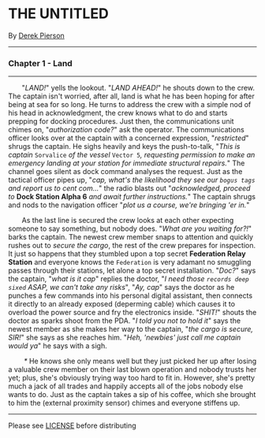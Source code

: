 THE UNTITLED
============
By [Derek Pierson][1]

---
### Chapter 1 - Land
---
&nbsp; &nbsp; &nbsp; &nbsp;"_LAND!_" yells the lookout.  "_LAND AHEAD!_" he shouts down to the crew.  The captain isn't worried, after all, land is what he has been hoping for after being at sea for so long.  He turns to address the crew with a simple nod of his head in acknowledgment, the crew knows what to do and starts prepping for docking procedures.  Just then, the communications unit chimes on, "_authorization code?_" ask the operator.  The communications officer looks over at the captain with a concerned expression, "_restricted_" shrugs the captain.  He sighs heavily and keys the push-to-talk, "_This is captain_ `Sorvalice` _of the vessel_ `Vector 5`_, requesting permission to make an emergency landing at your station for immediate structural repairs._"  The channel goes silent as dock command analyses the request.  Just as the tactical officer pipes up, "_cap, what's the likelihood they see our `bogus tags` and report us to cent com..._" the radio blasts out "_acknowledged, proceed to_ **Dock Station Alpha 6** _and await further instructions._"  The captain shrugs and nods to the navigation officer "_plot us a course, we're bringing 'er in._"

&nbsp; &nbsp; &nbsp; &nbsp;As the last line is secured the crew looks at each other expecting someone to say something, but nobody does.  "_What are you waiting for?!_" barks the captain.  The newest crew member snaps to attention and quickly rushes out to _secure the cargo_, the rest of the crew prepares for inspection.  It just so happens that they stumbled upon a top secret **Federation Relay Station** and everyone knows the `Federation` is very adamant no smuggling passes through their stations, let alone a top secret installation.  "_Doc?_" says the captain, "_what is it cap_" replies the doctor, "_I need those `records deep sixed` ASAP, we can't take any risks_", "_Ay, cap_" says the doctor as he punches a few commands into his personal digital assistant, then connects it directly to an already exposed (deperming cable) which causes it to overload the power source and fry the electronics inside.  "_SHIT!_" shouts the doctor as sparks shoot from the PDA.  "_I told you not to hold it_" says the newest member as she makes her way to the captain, "_the cargo is secure, SIR!_" she says as she reaches him.  "_Heh, 'newbies' just call me captain would ya_" he says with a sigh.

&nbsp; &nbsp; &nbsp; &nbsp; _*_ He knows she only means well but they just picked her up after losing a valuable crew member on their last blown operation and nobody trusts her yet; plus, she's obviously trying way too hard to fit in.  However, she's pretty much a jack of all trades and happily accepts all of the jobs nobody else wants to do.  Just as the captain takes a sip of his coffee, which she brought to him the (external proximity sensor) chimes and everyone stiffens up.

---

[1]: https://github.com/d1srupt0r/stories/blob/master/LICENSE
  Please see [LICENSE][1] before distributing
